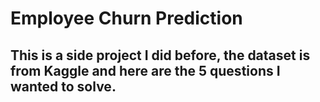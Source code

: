 # Employee Churn Prediction

## This is a side project I did before, the dataset is from Kaggle and here are the 5 questions I wanted to solve.

